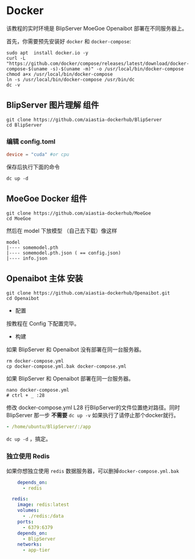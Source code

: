 # Docker

该教程的实时环境是 BlipServer MoeGoe Openaibot 部署在不同服务器上。

首先，你需要预先安装好 `docker` 和 `docker-compose`:

````shell
sudo apt  install docker.io -y
curl -L "https://github.com/docker/compose/releases/latest/download/docker-compose-$(uname -s)-$(uname -m)" -o /usr/local/bin/docker-compose
chmod a+x /usr/local/bin/docker-compose
ln -s /usr/local/bin/docker-compose /usr/bin/dc
dc -v
````

## BlipServer 图片理解 组件

````shell
git clone https://github.com/aiastia-dockerhub/BlipServer
cd BlipServer
````

### 编辑 config.toml

```toml
device = "cuda" #or cpu
``` 

保存后执行下面的命令

```shell
dc up -d
```

## MoeGoe Docker 组件

````shell
git clone https://github.com/aiastia-dockerhub/MoeGoe 
cd MoeGoe
````

然后在 model 下放模型 （自己去下载）像这样

````
model
|---- somemodel.pth
|---- somemodel.pth.json ( == config.json)
|---- info.json
````

## Openaibot 主体 安装

````shell
git clone https://github.com/aiastia-dockerhub/Openaibot.git
cd Openaibot
````

- 配置

按教程在 Config 下配置完毕。

- 构建

如果 BlipServer 和 Openaibot 没有部署在同一台服务器。

````shell
rm docker-compose.yml 
cp docker-compose.yml.bak docker-compose.yml
````

如果 BlipServer 和 Openaibot 部署在同一台服务器。

```shell
nano docker-compose.yml
# ctrl + _ :28 
```

修改 docker-compose.yml L28 行BlipServer的文件位置绝对路径。同时 BlipServer 那一步 **不需要** `dc up -v`
如果执行了请停止那个docker就行。

```yaml
- /home/ubuntu/BlipServer/:/app
```

`dc up -d` ，搞定。

### 独立使用 Redis

如果你想独立使用 `redis` 数据服务器，可以删掉`docker-compose.yml.bak`

````yaml
    depends_on:
      - redis
````

````yaml
  redis:
    image: redis:latest
    volumes:
      - ./redis:/data
    ports:
      - 6379:6379
    depends_on:
      - BlipServer
    networks:
      - app-tier
````
